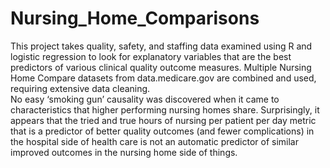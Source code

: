 # Nursing_Home_Comparisons
This project takes quality, safety, and staffing data examined using R and logistic regression to look for explanatory variables that are the best predictors of various clinical quality outcome measures.   Multiple Nursing Home Compare datasets from data.medicare.gov are combined and used, requiring extensive data cleaning.  
No easy ‘smoking gun’ causality was discovered when it came to characteristics that higher performing nursing homes share. Surprisingly, it appears that the tried and true hours of nursing per patient per day metric that is a predictor of better quality outcomes (and fewer complications) in the hospital side of health care is not an automatic predictor of similar improved outcomes in the nursing home side of things. 
